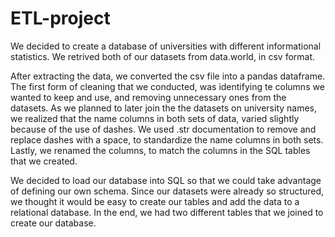 # ETL-project

We decided to create a database of universities with different informational statistics. We retrived both of our datasets from data.world, in csv format. 

After extracting the data, we converted the csv file into a pandas dataframe. The first form of cleaning that we conducted, was identifying te columns we wanted to keep and use, and removing unnecessary ones from the datasets. As we planned to later join the the datasets on university names, we realized that the name columns in both sets of data, varied slightly because of the use of dashes. We used .str documentation to remove and replace dashes with a space, to standardize the name columns in both sets. Lastly, we renamed the columns, to match the columns in the SQL tables that we created. 

We decided to load our database into SQL so that we could take advantage of defining our own schema. Since our datasets were already so structured, we thought it would be easy to create our tables and add the data to a relational database. In the end, we had two different tables that we joined to create our database. 
